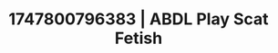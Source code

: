 ---
categories:
- Nude shadows
- Close contact
- Slow burn erotica
- Subtle dominance
- Gender-fluid lovers
image: /assets/images/1747800796383.jpg
layout: post
seo:
  description: Featured content with sensual Scat Fetish, ABDL Play. HD images available.
  keywords: Scat Fetish, ABDL Play
  og_image: /assets/images/1747800796383.jpg
  schema_type: VisualArtwork
tags:
- ABDL Play
- Scat Fetish
- '#1747800796383'
title: 1747800796383 | ABDL Play Scat Fetish
---